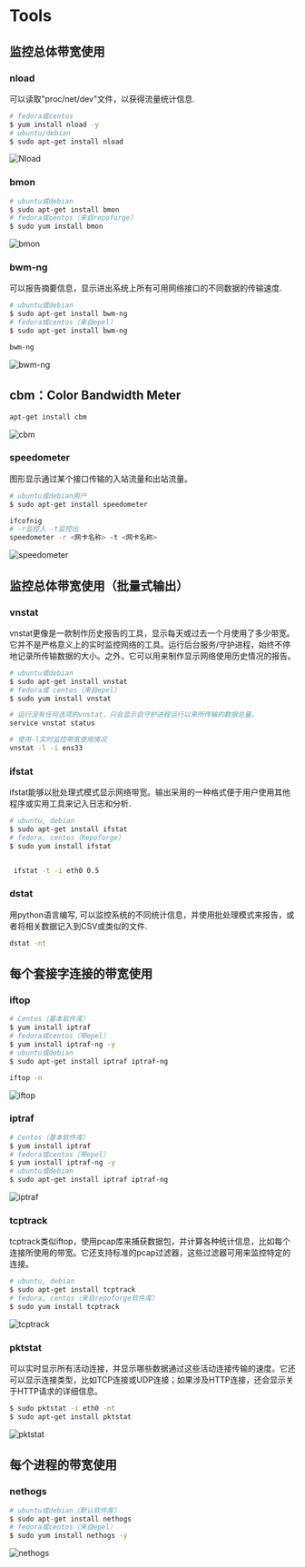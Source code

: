 # Tools

## 监控总体带宽使用

### nload
可以读取"proc/net/dev"文件，以获得流量统计信息.
```sh
# fedora或centos 
$ yum install nload -y 
# ubuntu/debian 
$ sudo apt-get install nload 
```

![Nload](https://github.com/HuangMarco/knowledge-hub/blob/dev/zResources/linux-dataflow-monitoring/nload.jpg)

### bmon
```sh
# ubuntu或debian 
$ sudo apt-get install bmon 
# fedora或centos（来自repoforge） 
$ sudo yum install bmon 
```
![bmon](https://github.com/HuangMarco/knowledge-hub/blob/dev/zResources/linux-dataflow-monitoring/bmon.jpg)


### bwm-ng
可以报告摘要信息，显示进出系统上所有可用网络接口的不同数据的传输速度.
```sh
# ubuntu或debian 
$ sudo apt-get install bwm-ng 
# fedora或centos（来自epel） 
$ sudo apt-get install bwm-ng 

bwm-ng
```
![bwm-ng](https://github.com/HuangMarco/knowledge-hub/blob/dev/zResources/linux-dataflow-monitoring/bwm-ng.jpg)

##  cbm：Color Bandwidth Meter
```sh
apt-get install cbm
```
![cbm](https://github.com/HuangMarco/knowledge-hub/blob/dev/zResources/linux-dataflow-monitoring/cbm.jpg)


### speedometer
图形显示通过某个接口传输的入站流量和出站流量。

```sh
# ubuntu或debian用户 
$ sudo apt-get install speedometer 

ifcofnig
# -r监控入 -t监控出
speedometer -r <网卡名称> -t <网卡名称>
```
![speedometer](https://github.com/HuangMarco/knowledge-hub/blob/dev/zResources/linux-dataflow-monitoring/speedometer.png)



## 监控总体带宽使用（批量式输出）

### vnstat

vnstat更像是一款制作历史报告的工具，显示每天或过去一个月使用了多少带宽。它并不是严格意义上的实时监控网络的工具。运行后台服务/守护进程，始终不停地记录所传输数据的大小。之外，它可以用来制作显示网络使用历史情况的报告。
```sh
# ubuntu或debian 
$ sudo apt-get install vnstat 
# fedora或 centos（来自epel） 
$ sudo yum install vnstat

# 运行没有任何选项的vnstat，只会显示自守护进程运行以来所传输的数据总量。
service vnstat status 

# 使用-l实时监控带宽使用情况
vnstat -l -i ens33

```

### ifstat
ifstat能够以批处理式模式显示网络带宽。输出采用的一种格式便于用户使用其他程序或实用工具来记入日志和分析.
```sh
# ubuntu, debian 
$ sudo apt-get install ifstat 
# fedora, centos（Repoforge） 
$ sudo yum install ifstat 


 ifstat -t -i eth0 0.5 
```

### dstat

用python语言编写, 可以监控系统的不同统计信息，并使用批处理模式来报告，或者将相关数据记入到CSV或类似的文件.
```sh
dstat -nt 
```

## 每个套接字连接的带宽使用

### iftop
```sh
# Centos（基本软件库） 
$ yum install iptraf 
# fedora或centos（带epel） 
$ yum install iptraf-ng -y 
# ubuntu或debian 
$ sudo apt-get install iptraf iptraf-ng 

iftop -n

```
![iftop](https://github.com/HuangMarco/knowledge-hub/blob/dev/zResources/linux-dataflow-monitoring/iftop.jpg)


### iptraf
```sh
# Centos（基本软件库） 
$ yum install iptraf 
# fedora或centos（带epel） 
$ yum install iptraf-ng -y 
# ubuntu或debian 
$ sudo apt-get install iptraf iptraf-ng 
```
![iptraf](https://github.com/HuangMarco/knowledge-hub/blob/dev/zResources/linux-dataflow-monitoring/iptraf.jpg)

### tcptrack
tcptrack类似iftop，使用pcap库来捕获数据包，并计算各种统计信息，比如每个连接所使用的带宽。它还支持标准的pcap过滤器，这些过滤器可用来监控特定的连接。
```sh
# ubuntu, debian 
$ sudo apt-get install tcptrack 
# fedora, centos（来自repoforge软件库） 
$ sudo yum install tcptrack 
```

![tcptrack](https://github.com/HuangMarco/knowledge-hub/blob/dev/zResources/linux-dataflow-monitoring/tcptrack.jpg)

### pktstat
可以实时显示所有活动连接，并显示哪些数据通过这些活动连接传输的速度。它还可以显示连接类型，比如TCP连接或UDP连接；如果涉及HTTP连接，还会显示关于HTTP请求的详细信息。
```sh
$ sudo pktstat -i eth0 -nt 
$ sudo apt-get install pktstat 
```
![pktstat](https://github.com/HuangMarco/knowledge-hub/blob/dev/zResources/linux-dataflow-monitoring/pktstat.jpg)




## 每个进程的带宽使用
### nethogs
```sh
# ubuntu或debian（默认软件库） 
$ sudo apt-get install nethogs 
# fedora或centos（来自epel） 
$ sudo yum install nethogs -y
```
![nethogs](https://github.com/HuangMarco/knowledge-hub/blob/dev/zResources/linux-dataflow-monitoring/nethogs.jpg)

